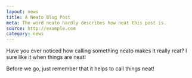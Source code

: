 ```yaml
---
layout: news
title: A Neato Blog Post
meta: The word neato hardly describes how neat this post is.
source: http://example.com
category: news
---
```


Have you ever noticed how calling something neato makes it really reat?  I sure like it when things are neat!

Before we go, just remember that it helps to call things neat!
